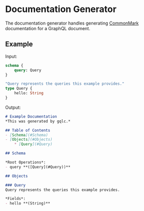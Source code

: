 # Documentation Generator

The documentation generator handles generating [CommonMark](https://commonmark.org) documentation for
a GraphQL document.

## Example

Input:
```graphql
schema {
	query: Query
}

"Query represents the queries this example provides."
type Query {
	hello: String
}
```

Output:
```markdown
# Example Documentation
*This was generated by gqlc.*

## Table of Contents
- [Schema](#Schema)
- [Objects](#Objects)
	* [Query](#Query)

## Schema

*Root Operations*:
- query **([Query](#Query))**

## Objects

### Query
Query represents the queries this example provides.

*Fields*:
- hello **(String)**
```
